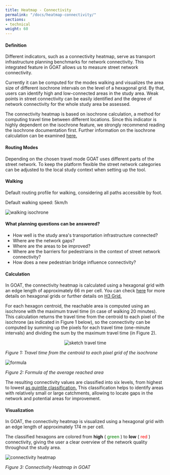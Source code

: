 ```yaml
---
title: Heatmap - Connectivity
permalink: "/docs/heatmap-connectivity/"
sections:
- technical
weight: 60
---
```


#### Definition

Different indicators, such as a connectivity heatmap, serve as transport infrastructure planning benchmarks for network connectivity. This integrated feature in GOAT allows us to measure street network connectivity. 

Currently it can be computed for the modes walking and visualizes the area size of different isochrone intervals on the level of a hexagonal grid. By that, users can identify high and low-connected areas in the study area. Weak points in street connectivity can be easily identified and the degree of network connectivity for the whole study area be assessed.  

The connectivity heatmap is based on isochrone calculation, a method for computing travel time between different locations. Since this indicator is highly dependent on the isochrone feature, we strongly recommend reading the isochrone documentation first. Further information on the isochrone calculation can be examined [here.](/en/docs/isochrone/ "Indicator documentation on our isochrone") 


#### Routing Modes

Depending on the chosen travel mode GOAT uses different parts of the street network. To keep the platform flexible the street network categories can be adjusted to the local study context when setting up the tool.

<!-- Depending on the availability of data in the study area and the planning purpose different routing profiles are available. These are walking, cycling, pedelec and public transport. -->


#### Walking

Default routing profile for walking, considering all paths accessible by foot.

Default walking speed: 5km/h

<img src="\images\docs\technical_documentation\isochrone\walking_en.webp" alt="walking isochrone" style="max-height:85px;"/>
<!-- 
#### 2. Cycling

#### 2.1 Standard

Default routing profile for cycling, considering all paths accessible by bicycle.

Default cycling speed: 15km/h Depending on the surface, smoothness and slope of the different street segments, the cycling speed is adjusted accordingly.

<img src="\images\docs\technical_documentation\isochrone\standard_en.webp" alt="standard isochrone" style="max-height:88px;"/>

#### 2.2 Pedelec

Same as the standard routing profile, but with an increased cycling speed of 23 km/h.
For Pedelecs, slopes are considered with a lower impedance than for Standard bicycles.

<img src="\images\docs\technical_documentation\isochrone\pedelec_en.webp" alt="pedelec isochrone" style="max-height:80px;"/>
 -->

#### What planning questions can be answered? 

  - How well is the study area's transportation infrastructure connected? 
  - Where are the network gaps? 
  - Where are the areas to be improved?
  - Where are the barriers for pedestrians in the context of street network connectivity? 
  - How does a new pedestrian bridge influence connectivity? 


#### Calculation

In GOAT, the connectivity heatmap is calculated using a hexagonal grid with an edge length of approximately 66 m per cell. 
You can check [here](https://h3geo.org/docs/core-library/restable "H3 Geo Documentation") for more details on hexagonal grids or further details on [H3 Grid.](/en/docs/glossary/#h-3-grid "Documentation Glossary") 

For each hexagon centroid, the reachable area is computed using an isochrone with the maximum travel time (in case of walking 20 minutes). This calculation returns the travel time from the centroid to each pixel of the isochrone (as indicated in Figure 1 below), so the connectivity can be computed by summing up the pixels for each travel time (one-minute intervals) and dividing the sum by the maximum travel time (in Figure 2). 

<p align="center">
<img src="\images\docs\technical_documentation\connectivity\sketch_en.webp" alt="sketch travel time" style="max-height:380px;"/>
<p align="center">

_Figure 1: Travel time from the centroid to each pixel grid of the isochrone_


<img src="\images\docs\technical_documentation\connectivity\formula_en.webp" alt="formula" style="max-height:120px;"/>


_Figure 2: Formula of the average reached area_


The resulting connectivity values are classified into six levels, from highest to lowest  [as quintile classification.](/en/docs/glossary/#quintile-classification "Quintile Classification") This classification helps to identify areas with relatively small or large catchments, allowing to locate gaps in the network and potential areas for improvement. 


#### Visualization 

In GOAT, the connectivity heatmap is visualized using a hexagonal grid with an edge length of approximately 174 m per cell.

The classified hexagons are colored from **high** ( <span style="color:green">green </span>) to **low** ( <span style="color:red">red </span>) connectivity, giving the user a clear overview of the network quality throughout the study area. 


<img src="\images\docs\technical_documentation\connectivity\connectivity_new_en.webp" alt="connectivity heatmap" style="max-height:450px;"/>


_Figure 3: Connectivity Heatmap in GOAT_